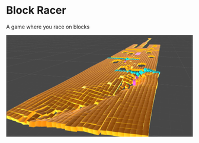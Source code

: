 # Block Racer

A game where you race on blocks

![An image that shows how the game looks](https://raw.githubusercontent.com/jonathangjertsen/BlockRacer/master/Doc/demoimage0.PNG)
